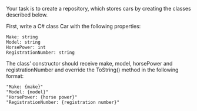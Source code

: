 Your task is to create a repository, which stores cars by creating the classes described below.

First, write a C# class Car with the following properties:

	Make: string
	Model: string
	HorsePower: int
	RegistrationNumber: string

The class' constructor should receive make, model, horsePower and registrationNumber and override the ToString() method in the following format:

	"Make: {make}"
	"Model: {model}"
	"HorsePower: {horse power}"
	"RegistrationNumber: {registration number}"
